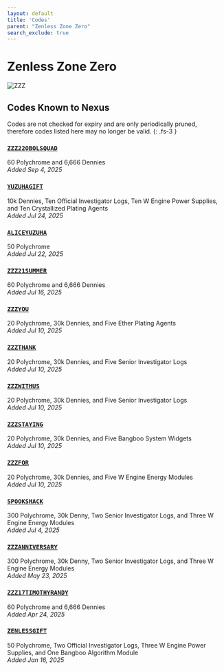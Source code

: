 ```yaml
---
layout: default
title: 'Codes'
parent: "Zenless Zone Zero"
search_exclude: true
---
```


# Zenless Zone Zero

![ZZZ](https://cdn.discordapp.com/emojis/1323743245565427803.png)

## Codes Known to Nexus

Codes are not checked for expiry and are only periodically pruned, therefore codes listed here may no longer be valid.
{: .fs-3 }

### [`ZZZ22OBOLSQUAD`](https://zenless.hoyoverse.com/redemption?code=ZZZ22OBOLSQUAD)

60 Polychrome and 6,666 Dennies<br />*Added Sep 4, 2025*

### [`YUZUHAGIFT`](https://zenless.hoyoverse.com/redemption?code=YUZUHAGIFT)

10k Dennies, Ten Official Investigator Logs, Ten W Engine Power Supplies, and Ten Crystallized Plating Agents<br />*Added Jul 24, 2025*

### [`ALICEYUZUHA`](https://zenless.hoyoverse.com/redemption?code=ALICEYUZUHA)

50 Polychrome<br />*Added Jul 22, 2025*

### [`ZZZ21SUMMER`](https://zenless.hoyoverse.com/redemption?code=ZZZ21SUMMER)

60 Polychrome and 6,666 Dennies<br />*Added Jul 16, 2025*

### [`ZZZYOU`](https://zenless.hoyoverse.com/redemption?code=ZZZYOU)

20 Polychrome, 30k Dennies, and Five Ether Plating Agents<br />*Added Jul 10, 2025*

### [`ZZZTHANK`](https://zenless.hoyoverse.com/redemption?code=ZZZTHANK)

20 Polychrome, 30k Dennies, and Five Senior Investigator Logs<br />*Added Jul 10, 2025*

### [`ZZZWITHUS`](https://zenless.hoyoverse.com/redemption?code=ZZZWITHUS)

20 Polychrome, 30k Dennies, and Five Senior Investigator Logs<br />*Added Jul 10, 2025*

### [`ZZZSTAYING`](https://zenless.hoyoverse.com/redemption?code=ZZZSTAYING)

20 Polychrome, 30k Dennies, and Five Bangboo System Widgets<br />*Added Jul 10, 2025*

### [`ZZZFOR`](https://zenless.hoyoverse.com/redemption?code=ZZZFOR)

20 Polychrome, 30k Dennies, and Five W Engine Energy Modules<br />*Added Jul 10, 2025*

### [`SPOOKSHACK`](https://zenless.hoyoverse.com/redemption?code=SPOOKSHACK)

300 Polychrome, 30k Denny, Two Senior Investigator Logs, and Three W Engine Energy Modules<br />*Added Jul 4, 2025*

### [`ZZZANNIVERSARY`](https://zenless.hoyoverse.com/redemption?code=ZZZANNIVERSARY)

300 Polychrome, 30k Denny, Two Senior Investigator Logs, and Three W Engine Energy Modules<br />*Added May 23, 2025*

### [`ZZZ17TIMOTHYRANDY`](https://zenless.hoyoverse.com/redemption?code=ZZZ17TIMOTHYRANDY)

60 Polychrome and 6,666 Dennies<br />*Added Apr 24, 2025*

### [`ZENLESSGIFT`](https://zenless.hoyoverse.com/redemption?code=ZENLESSGIFT)

50 Polychrome, Two Official Investigator Logs, Three W Engine Power Supplies, and One Bangboo Algorithm Module<br />*Added Jan 16, 2025*